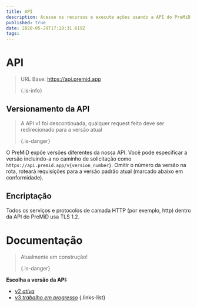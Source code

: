 ```yaml
---
title: API
description: Acesse os recursos e execute ações usando a API do PreMiD
published: true
date: 2020-05-29T17:28:31.619Z
tags:
---
```


# API

> URL Base: https://api.premid.app 
> 
> {.is-info}

## Versionamento da API
> A API v1 foi descontinuada, qualquer request feito deve ser redirecionado para a versão atual 
> 
> {.is-danger}

O PreMiD expõe versões diferentes da nossa API. Você pode especificar a versão incluindo-a no caminho de solicitação como `https://api.premid.app/v{version_number}`. Omitir o número da versão na rota, roteará requisições para a versão padrão atual (marcado abaixo em conformidade).

## Encriptação

Todos os serviços e protocolos de camada HTTP (por exemplo, http) dentro da API do PreMiD usa TLS 1.2.

# Documentação
> Atualmente em construção! 
> 
> {.is-danger}

**Escolha a versão da API:**
- [v2 *ativa*](/dev/api/v2)
- [v3 *trabalho em progresso*](/dev/api/v3)
{.links-list}